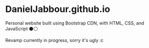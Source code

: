 # DanielJabbour.github.io
Personal website built using Bootstrap CDN, with HTML, CSS, and JavaScript ⚫️⚪️

Revamp currently in progress, sorry it's ugly :c
